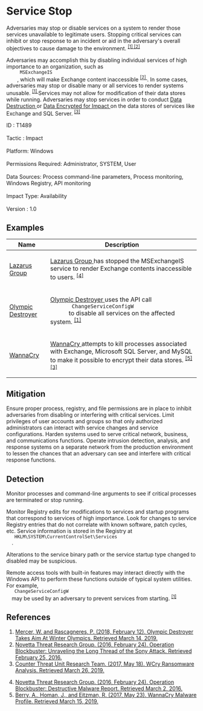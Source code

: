 <div class="container-fluid">
 <h1>
  Service Stop
 </h1>
 <div class="row">
  <div class="col-md-8 description-body">
   <p>
    Adversaries may stop or disable services on a system to render those services unavailable to legitimate users. Stopping critical services can inhibit or stop response to an incident or aid in the adversary's overall objectives to cause damage to the environment.
    <span class="scite-citeref-number" data-reference="Talos Olympic Destroyer 2018" id="scite-ref-1-a">
     <sup>
      <a aria-describedby="qtip-0" data-hasqtip="0" href="https://blog.talosintelligence.com/2018/02/olympic-destroyer.html" target="_blank">
       [1]
      </a>
     </sup>
    </span>
    <span class="scite-citeref-number" data-reference="Novetta Blockbuster" id="scite-ref-2-a">
     <sup>
      <a aria-describedby="qtip-1" data-hasqtip="1" href="https://www.operationblockbuster.com/wp-content/uploads/2016/02/Operation-Blockbuster-Report.pdf" target="_blank">
       [2]
      </a>
     </sup>
    </span>
   </p>
   <p>
    Adversaries may accomplish this by disabling individual services of high importance to an organization, such as
    <code>
     MSExchangeIS
    </code>
    , which will make Exchange content inaccessible
    <span class="scite-citeref-number" data-reference="Novetta Blockbuster" id="scite-ref-2-a">
     <sup>
      <a aria-describedby="qtip-1" data-hasqtip="1" href="https://www.operationblockbuster.com/wp-content/uploads/2016/02/Operation-Blockbuster-Report.pdf" target="_blank">
       [2]
      </a>
     </sup>
    </span>
    . In some cases, adversaries may stop or disable many or all services to render systems unusable.
    <span class="scite-citeref-number" data-reference="Talos Olympic Destroyer 2018" id="scite-ref-1-a">
     <sup>
      <a aria-describedby="qtip-0" data-hasqtip="0" href="https://blog.talosintelligence.com/2018/02/olympic-destroyer.html" target="_blank">
       [1]
      </a>
     </sup>
    </span>
    Services may not allow for modification of their data stores while running. Adversaries may stop services in order to conduct
    <a href="https://attack.mitre.org/techniques/T1485">
     Data Destruction
    </a>
    or
    <a href="https://attack.mitre.org/techniques/T1486">
     Data Encrypted for Impact
    </a>
    on the data stores of services like Exchange and SQL Server.
    <span class="scite-citeref-number" data-reference="SecureWorks WannaCry Analysis" id="scite-ref-3-a">
     <sup>
      <a aria-describedby="qtip-2" data-hasqtip="2" href="https://www.secureworks.com/research/wcry-ransomware-analysis" target="_blank">
       [3]
      </a>
     </sup>
    </span>
   </p>
  </div>
  <div class="col-md-4">
   <div class="card">
    <div class="card-body">
     <div class="card-data">
      <span class="h5 card-title">
       ID
      </span>
      : T1489
      <br/>
      <br/>
     </div>
     <div class="card-data">
      <span class="h5 card-title">
      </span>
     </div>
     <div class="card-data">
      <span class="h5 card-title">
       Tactic
      </span>
      : Impact
      <br/>
      <br/>
     </div>
     <div class="card-data">
      <span class="h5 card-title">
       Platform:
      </span>
      Windows
      <br/>
      <br/>
     </div>
     <div class="card-data">
      <span class="h5 card-title">
      </span>
     </div>
     <div class="card-data">
      <span class="h5 card-title">
       Permissions Required:
      </span>
      Administrator, SYSTEM, User
      <br/>
      <br/>
     </div>
     <div class="card-data">
      <span class="h5 card-title">
      </span>
     </div>
     <div class="card-data">
      <span class="h5 card-title">
       Data Sources:
      </span>
      Process command-line parameters, Process monitoring, Windows Registry, API monitoring
      <br/>
      <br/>
     </div>
     <div class="card-data">
      <span class="h5 card-title">
      </span>
     </div>
     <div class="card-data">
      <span class="h5 card-title">
      </span>
     </div>
     <div class="card-data">
      <span class="h5 card-title">
      </span>
     </div>
     <div class="card-data">
      <span class="h5 card-title">
       Impact Type:
      </span>
      Availability
      <br/>
      <br/>
     </div>
     <div class="card-data">
      <span class="h5 card-title">
      </span>
     </div>
     <div class="card-data">
      <span class="h5 card-title">
      </span>
     </div>
     <div class="card-data">
      <span class="h5 card-title">
      </span>
     </div>
     <div class="card-data">
      <span class="h5 card-title">
       Version
      </span>
      : 1.0
     </div>
    </div>
   </div>
  </div>
 </div>
 <h2 class="pt-3" id="examples">
  Examples
 </h2>
 <table class="table table-bordered table-light mt-2">
  <thead>
   <tr>
    <th scope="col">
     Name
    </th>
    <th scope="col">
     Description
    </th>
   </tr>
  </thead>
  <tbody class="bg-white">
   <tr>
    <td>
     <a href="https://attack.mitre.org/groups/G0032">
      Lazarus Group
     </a>
    </td>
    <td>
     <p>
      <a href="https://attack.mitre.org/groups/G0032">
       Lazarus Group
      </a>
      has stopped the MSExchangeIS service to render Exchange contents inaccessible to users.
      <span class="scite-citeref-number" data-reference="Novetta Blockbuster Destructive Malware" id="scite-ref-4-a" onclick="scrollToRef('scite-4')">
       <sup>
        <a aria-describedby="qtip-3" data-hasqtip="3" href="https://operationblockbuster.com/wp-content/uploads/2016/02/Operation-Blockbuster-Destructive-Malware-Report.pdf" target="_blank">
         [4]
        </a>
       </sup>
      </span>
     </p>
    </td>
   </tr>
   <tr>
    <td>
     <a href="https://attack.mitre.org/software/S0365">
      Olympic Destroyer
     </a>
    </td>
    <td>
     <p>
      <a href="https://attack.mitre.org/software/S0365">
       Olympic Destroyer
      </a>
      uses the API call
      <code>
       ChangeServiceConfigW
      </code>
      to disable all services on the affected system.
      <span class="scite-citeref-number" data-reference="Talos Olympic Destroyer 2018" id="scite-ref-1-a" onclick="scrollToRef('scite-1')">
       <sup>
        <a aria-describedby="qtip-0" data-hasqtip="0" href="https://blog.talosintelligence.com/2018/02/olympic-destroyer.html" target="_blank">
         [1]
        </a>
       </sup>
      </span>
     </p>
    </td>
   </tr>
   <tr>
    <td>
     <a href="https://attack.mitre.org/software/S0366">
      WannaCry
     </a>
    </td>
    <td>
     <p>
      <a href="https://attack.mitre.org/software/S0366">
       WannaCry
      </a>
      attempts to kill processes associated with Exchange, Microsoft SQL Server, and MySQL to make it possible to encrypt their data stores.
      <span class="scite-citeref-number" data-reference="FireEye WannaCry 2017" id="scite-ref-5-a" onclick="scrollToRef('scite-5')">
       <sup>
        <a aria-describedby="qtip-4" data-hasqtip="4" href="https://www.fireeye.com/blog/threat-research/2017/05/wannacry-malware-profile.html" target="_blank">
         [5]
        </a>
       </sup>
      </span>
      <span class="scite-citeref-number" data-reference="SecureWorks WannaCry Analysis" id="scite-ref-3-a" onclick="scrollToRef('scite-3')">
       <sup>
        <a aria-describedby="qtip-2" data-hasqtip="2" href="https://www.secureworks.com/research/wcry-ransomware-analysis" target="_blank">
         [3]
        </a>
       </sup>
      </span>
     </p>
    </td>
   </tr>
  </tbody>
 </table>
 <h2 class="pt-3" id="mitigation">
  Mitigation
 </h2>
 <p>
  Ensure proper process, registry, and file permissions are in place to inhibit adversaries from disabling or interfering with critical services. Limit privileges of user accounts and groups so that only authorized administrators can interact with service changes and service configurations. Harden systems used to serve critical network, business, and communications functions. Operate intrusion detection, analysis, and response systems on a separate network from the production environment to lessen the chances that an adversary can see and interfere with critical response functions.
 </p>
 <h2 class="pt-3" id="detection">
  Detection
 </h2>
 <p>
  Monitor processes and command-line arguments to see if critical processes are terminated or stop running.
 </p>
 <p>
  Monitor Registry edits for modifications to services and startup programs that correspond to services of high importance. Look for changes to service Registry entries that do not correlate with known software, patch cycles, etc. Service information is stored in the Registry at
  <code>
   HKLM\SYSTEM\CurrentControlSet\Services
  </code>
  .
 </p>
 <p>
  Alterations to the service binary path or the service startup type changed to disabled may be suspicious.
 </p>
 <p>
  Remote access tools with built-in features may interact directly with the Windows API to perform these functions outside of typical system utilities. For example,
  <code>
   ChangeServiceConfigW
  </code>
  may be used by an adversary to prevent services from starting.
  <span class="scite-citeref-number" data-reference="Talos Olympic Destroyer 2018" id="scite-ref-1-a">
   <sup>
    <a aria-describedby="qtip-0" data-hasqtip="0" href="https://blog.talosintelligence.com/2018/02/olympic-destroyer.html" target="_blank">
     [1]
    </a>
   </sup>
  </span>
 </p>
 <h2 class="pt-3" id="references">
  References
 </h2>
 <div class="row">
  <div class="col">
   <ol>
    <li>
     <span class="scite-citation" id="scite-1">
      <span class="scite-citation-text">
       <a class="external text" href="https://blog.talosintelligence.com/2018/02/olympic-destroyer.html" name="scite-1" rel="nofollow" target="_blank">
        Mercer, W. and Rascagneres, P. (2018, February 12). Olympic Destroyer Takes Aim At Winter Olympics. Retrieved March 14, 2019.
       </a>
      </span>
     </span>
    </li>
    <li>
     <span class="scite-citation" id="scite-2">
      <span class="scite-citation-text">
       <a class="external text" href="https://www.operationblockbuster.com/wp-content/uploads/2016/02/Operation-Blockbuster-Report.pdf" name="scite-2" rel="nofollow" target="_blank">
        Novetta Threat Research Group. (2016, February 24). Operation Blockbuster: Unraveling the Long Thread of the Sony Attack. Retrieved February 25, 2016.
       </a>
      </span>
     </span>
    </li>
    <li>
     <span class="scite-citation" id="scite-3">
      <span class="scite-citation-text">
       <a class="external text" href="https://www.secureworks.com/research/wcry-ransomware-analysis" name="scite-3" rel="nofollow" target="_blank">
        Counter Threat Unit Research Team. (2017, May 18). WCry Ransomware Analysis. Retrieved March 26, 2019.
       </a>
      </span>
     </span>
    </li>
   </ol>
  </div>
  <div class="col">
   <ol start="4.5">
    <li>
     <span class="scite-citation" id="scite-4">
      <span class="scite-citation-text">
       <a class="external text" href="https://operationblockbuster.com/wp-content/uploads/2016/02/Operation-Blockbuster-Destructive-Malware-Report.pdf" name="scite-4" rel="nofollow" target="_blank">
        Novetta Threat Research Group. (2016, February 24). Operation Blockbuster: Destructive Malware Report. Retrieved March 2, 2016.
       </a>
      </span>
     </span>
    </li>
    <li>
     <span class="scite-citation" id="scite-5">
      <span class="scite-citation-text">
       <a class="external text" href="https://www.fireeye.com/blog/threat-research/2017/05/wannacry-malware-profile.html" name="scite-5" rel="nofollow" target="_blank">
        Berry, A., Homan, J., and Eitzman, R. (2017, May 23). WannaCry Malware Profile. Retrieved March 15, 2019.
       </a>
      </span>
     </span>
    </li>
   </ol>
  </div>
 </div>
</div>
